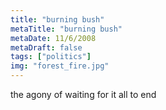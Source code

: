 ```yaml
---
title: "burning bush"
metaTitle: "burning bush"
metaDate: 11/6/2008
metaDraft: false
tags: ["politics"]
img: "forest_fire.jpg"
---
```


the agony of waiting for it all to end
